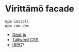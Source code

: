 # Virittämö facade

```
npm install
npm run dev
```

- [Next.js](https://nextjs.org)
- [Tailwind CSS](https://tailwindcss.com)
- [tRPC](https://trpc.io)?